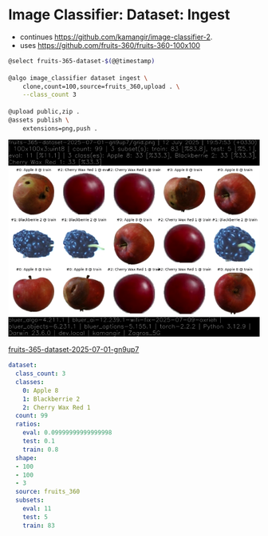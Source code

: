 # Image Classifier: Dataset: Ingest

- continues https://github.com/kamangir/image-classifier-2.
- uses https://github.com/fruits-360/fruits-360-100x100

```bash
@select fruits-365-dataset-$(@@timestamp)

@algo image_classifier dataset ingest \
    clone,count=100,source=fruits_360,upload . \
    --class_count 3

@upload public,zip .
@assets publish \
    extensions=png,push .
```


![image](https://github.com/kamangir/assets/blob/main/fruits-365-dataset-2025-07-01-gn9up7/grid.png?raw=true)

[fruits-365-dataset-2025-07-01-gn9up7](https://kamangir-public.s3.ir-thr-at1.arvanstorage.ir/fruits-365-dataset-2025-07-01-gn9up7.tar.gz)

```yaml
dataset:
  class_count: 3
  classes:
    0: Apple 8
    1: Blackberrie 2
    2: Cherry Wax Red 1
  count: 99
  ratios:
    eval: 0.09999999999999998
    test: 0.1
    train: 0.8
  shape:
  - 100
  - 100
  - 3
  source: fruits_360
  subsets:
    eval: 11
    test: 5
    train: 83

```

